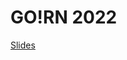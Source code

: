 # GO!RN 2022

[Slides](https://docs.google.com/presentation/d/1n2Z5ptiV2uyq5hTo3gTmjeIYqqZhelVJLKoSWZkYkNg/edit?usp=sharing)
